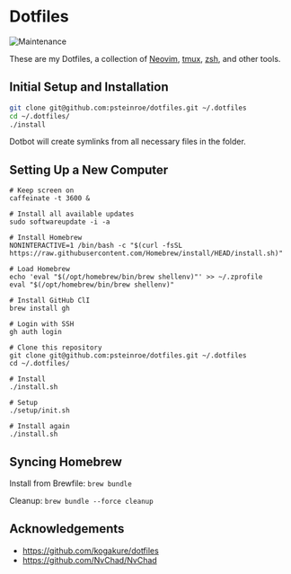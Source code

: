 # Dotfiles

![Maintenance](https://img.shields.io/maintenance/yes/2023.svg)

These are my Dotfiles, a collection of [Neovim](https://neovim.io/), [tmux](https://tmux.github.io/), [zsh](http://zsh.sourceforge.net/), and other tools.

## Initial Setup and Installation

```sh
git clone git@github.com:psteinroe/dotfiles.git ~/.dotfiles
cd ~/.dotfiles/
./install
```

Dotbot will create symlinks from all necessary files in the folder.

## Setting Up a New Computer

```shell
# Keep screen on
caffeinate -t 3600 &

# Install all available updates
sudo softwareupdate -i -a

# Install Homebrew
NONINTERACTIVE=1 /bin/bash -c "$(curl -fsSL https://raw.githubusercontent.com/Homebrew/install/HEAD/install.sh)"

# Load Homebrew
echo 'eval "$(/opt/homebrew/bin/brew shellenv)"' >> ~/.zprofile
eval "$(/opt/homebrew/bin/brew shellenv)"

# Install GitHub ClI
brew install gh

# Login with SSH
gh auth login

# Clone this repository
git clone git@github.com:psteinroe/dotfiles.git ~/.dotfiles
cd ~/.dotfiles/

# Install
./install.sh

# Setup
./setup/init.sh

# Install again
./install.sh
```

## Syncing Homebrew

Install from Brewfile: `brew bundle`

Cleanup: `brew bundle --force cleanup`

## Acknowledgements

- https://github.com/kogakure/dotfiles
- https://github.com/NvChad/NvChad
